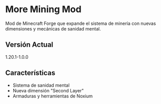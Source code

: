 # More Mining Mod

Mod de Minecraft Forge que expande el sistema de minería con nuevas dimensiones y mecánicas de sanidad mental.

## Versión Actual
1.20.1-1.0.0

## Características
- Sistema de sanidad mental
- Nueva dimensión "Second Layer"
- Armaduras y herramientas de Noxium